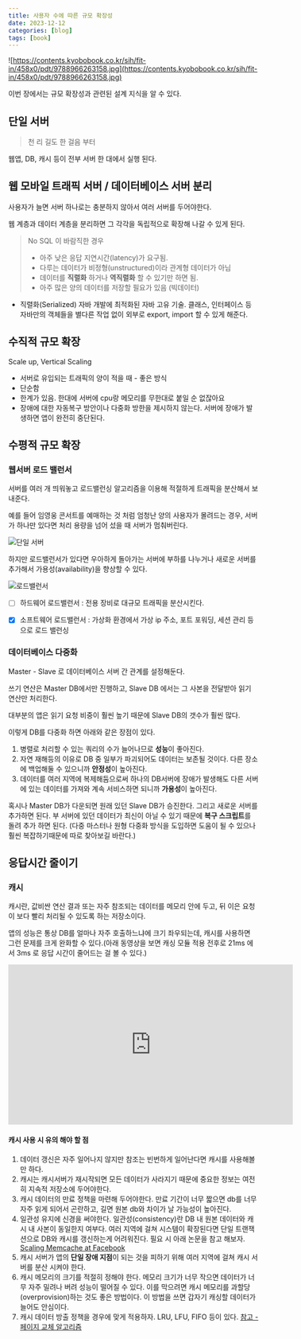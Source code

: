 ```yaml
---
title: 사용자 수에 따른 규모 확장성
date: 2023-12-12
categories: [blog]
tags: [book]
---
```



![https://contents.kyobobook.co.kr/sih/fit-in/458x0/pdt/9788966263158.jpg](https://contents.kyobobook.co.kr/sih/fit-in/458x0/pdt/9788966263158.jpg)

이번 장에서는 규모 확장성과 관련된 설계 지식을 알 수 있다.

## 단일 서버 

> 천 리 길도 한 걸음 부터

웹앱, DB, 캐시 등이 전부 서버 한 대에서 실행 된다.

## 웹 모바일 트래픽 서버 / 데이터베이스 서버 분리

사용자가 늘면 서버 하나로는 충분하지 않아서 여러 서버를 두어야한다.

웹 계층과 데이터 계층을 분리하면 그 각각을 독립적으로 확장해 나갈 수 있게 된다.

> No SQL 이 바람직한 경우
>
> - 아주 낮은 응답 지연시간(latency)가 요구됨.
> - 다루는 데이터가 비정형(unstructured)이라 관계형 데이터가 아님
> - 데이터를 **직렬화** 하거나 **역직렬화** 할 수 있기만 하면 됨.
> - 아주 많은 양의 데이터를 저장할 필요가 있음 (빅데이터)

- 직렬화(Serialized)
자바 개발에 최적화된 자바 고유 기술. 클래스, 인터페이스 등 자바만의 객체들을 별다른 작업 없이 외부로 export, import 할 수 있게 해준다.

## 수직적 규모 확장

Scale up, Vertical Scaling 
- 서버로 유입되는 트래픽의 양이 적을 때 - 좋은 방식
- 단순함 
- 한계가 있음. 한대에 서버에 cpu랑 메모리를 무한대로 붙일 순 없잖아요 
- 장애에 대한 자동복구 방안이나 다중화 방한을 제시하지 않는다. 서버에 장애가 발생하면 앱이 완전히 중단된다.

## 수평적 규모 확장

### 웹서버 로드 밸런서 

서버를 여러 개 띄워놓고 로드밸런싱 알고리즘을 이용해 적절하게 트래픽을 분산해서 보내준다.

예를 들어 임영웅 콘서트를 예매하는 것 처럼 엄청난 양의 사용자가 몰려드는 경우, 서버가 하나만 있다면 처리 용량을 넘어 섰을 때 서버가 멈춰버린다.

   <div style="width: 80%;">
      <img src="https://yubinshin.s3.ap-northeast-2.amazonaws.com/2023-12-12-system-design-interview-01/mono.png" alt="단일 서버">
   </div>

하지만 로드밸런서가 있다면 우아하게 돌아가는 서버에 부하를 나누거나 새로운 서버를 추가해서 가용성(availability)을 향상할 수 있다. 

   <div style="width: 80%;">
      <img src="https://yubinshin.s3.ap-northeast-2.amazonaws.com/2023-12-12-system-design-interview-01/loadbalance.gif" alt="로드밸런서">
   </div>

- [ ] 하드웨어 로드밸런서 : 전용 장비로 대규모 트래픽을 분산시킨다.
  
- [x] 소프트웨어 로드밸런서 : 가상화 환경에서 가상 ip 주소, 포트 포워딩, 세션 관리 등으로 로드 밸런싱


### 데이터베이스 다중화

Master - Slave 로 데이터베이스 서버 간 관계를 설정해둔다.

쓰기 연산은 Master DB에서만 진행하고, Slave DB 에서는 그 사본을 전달받아 읽기 연산만 처리한다.

대부분의 앱은 읽기 요청 비중이 훨씬 높기 때문에 Slave DB의 갯수가 훨씬 많다.

이렇게 DB를 다중화 하면 아래와 같은 장점이 있다.

1. 병렬로 처리할 수 있는 쿼리의 수가 늘어나므로 **성능**이 좋아진다.
2. 자연 재해등의 이유로 DB 중 일부가 파괴되어도 데이터는 보존될 것이다. 다른 장소에 백업해둘 수 있으니까 **안정성**이 높아진다.
3. 데이터를 여러 지역에 복제해둠으로써 하나의 DB서버에 장애가 발생해도 다른 서버에 있는 데이터를 가져와 계속 서비스하면 되니까 **가용성**이 높아진다.

혹시나 Master DB가 다운되면 원래 있던 Slave DB가 승진한다. 그리고 새로운 서버를 추가하면 된다. 부 서버에 있던 데이터가 최신이 아닐 수 있기 때문에 **복구 스크립트**를 돌려 추가 하면 된다. (다중 마스터나 원형 다중화 방식을 도입하면 도움이 될 수 있으나 훨씬 복잡하기때문에 따로 찾아보길 바란다.)

## 응답시간 줄이기 

###  캐시

캐시란, 값비싼 연산 결과 또는 자주 참조되는 데이터를 메모리 안에 두고, 뒤 이은 요청이 보다 빨리 처리될 수 있도록 하는 저장소이다. 

앱의 성능은 통상 DB를 얼마나 자주 호출하느냐에 크기 좌우되는데, 캐시를 사용하면 그런 문제를 크게 완화할 수 있다.(아래 동영상을 보면 캐싱 모듈 적용 전후로 21ms 에서 3ms 로 응답 시간이 줄어드는 걸 볼 수 있다.)

<iframe width="573" height="322" src="https://www.youtube.com/embed/KXnkhWRCj40;" title="Nest.js Caching Tutorial in 15 Minutes (Redis + Unit Testing)" frameborder="0" allow="accelerometer; autoplay; clipboard-write; encrypted-media; gyroscope; picture-in-picture; web-share" allowfullscreen></iframe>


#### 캐시 사용 시 유의 해야 할 점

1. 데이터 갱신은 자주 일어나지 않지만 참조는 빈번하게 일어난다면 캐시를 사용해볼만 하다.
2. 캐시는 캐시서버가 재시작되면 모든 데이터가 사라지기 때문에 중요한 정보는 여전히 지속적 저장소에 두어야한다.
3. 캐시 데이터의 만료 정책을 마련해 두어야한다. 만료 기간이 너무 짧으면 db를 너무 자주 읽게 되어서 곤란하고, 길면 원본 db와 차이가 날 가능성이 높아진다.
4. 일관성 유지에 신경을 써야한다. 일관성(consistency)란 DB 내 원본 데이터와 캐시 내 사본이 동일한지 여부다. 여러 지역에 걸쳐 시스템이 확장된다면 단일 트랜잭션으로 DB와 캐시를 갱신하는게 어려워진다. 필요 시 아래 논문을 참고 해보자.
[Scaling Memcache at Facebook
](https://research.facebook.com/publications/scaling-memcache-at-facebook/)
5. 캐시 서버가 앱의 **단일 장애 지점**이 되는 것을 피하기 위해 여러 지역에 걸쳐 캐시 서버를 분산 시켜야 한다.
6. 캐시 메모리의 크기를 적절히 정해야 한다. 메모리 크기가 너무 작으면 데이터가 너무 자주 밀려나 버려 성능이 떨어질 수 있다. 이를 막으려면 캐시 메모리를 과할당(overprovision)하는 것도 좋은 방법이다. 이 방법을 쓰면 갑자기 캐싱할 데이터가 늘어도 안심이다.
7. 캐시 데이터 방출 정책을 경우에 맞게 적용하자. LRU, LFU, FIFO 등이 있다. [참고 - 페이지 교체 알고리즘](https://ko.wikipedia.org/wiki/%ED%8E%98%EC%9D%B4%EC%A7%80_%EA%B5%90%EC%B2%B4_%EC%95%8C%EA%B3%A0%EB%A6%AC%EC%A6%98)
